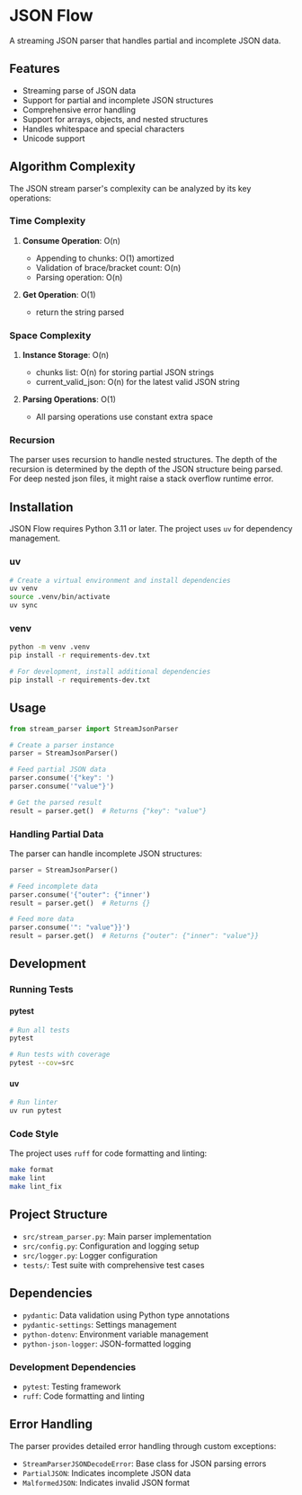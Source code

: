 # JSON Flow

A streaming JSON parser that handles partial and incomplete JSON data.

## Features

- Streaming parse of JSON data
- Support for partial and incomplete JSON structures
- Comprehensive error handling
- Support for arrays, objects, and nested structures
- Handles whitespace and special characters
- Unicode support

## Algorithm Complexity

The JSON stream parser's complexity can be analyzed by its key operations:

### Time Complexity

1. **Consume Operation**: O(n)
   - Appending to chunks: O(1) amortized
   - Validation of brace/bracket count: O(n)
   - Parsing operation: O(n)

2. **Get Operation**: O(1)
   - return the string parsed

### Space Complexity

1. **Instance Storage**: O(n)
   - chunks list: O(n) for storing partial JSON strings
   - current_valid_json: O(n) for the latest valid JSON string

2. **Parsing Operations**: O(1)
   - All parsing operations use constant extra space

### Recursion

The parser uses recursion to handle nested structures. The depth of the recursion is determined by the depth of the JSON structure being parsed. For deep nested json files, it might raise a stack overflow runtime error.

## Installation

JSON Flow requires Python 3.11 or later. The project uses `uv` for dependency management.

### uv

```bash
# Create a virtual environment and install dependencies
uv venv
source .venv/bin/activate
uv sync
```

### venv
```bash
python -m venv .venv
pip install -r requirements-dev.txt
```
```bash
# For development, install additional dependencies
pip install -r requirements-dev.txt
```

## Usage

```python
from stream_parser import StreamJsonParser

# Create a parser instance
parser = StreamJsonParser()

# Feed partial JSON data
parser.consume('{"key": ')
parser.consume('"value"}')

# Get the parsed result
result = parser.get()  # Returns {"key": "value"}
```

### Handling Partial Data

The parser can handle incomplete JSON structures:

```python
parser = StreamJsonParser()

# Feed incomplete data
parser.consume('{"outer": {"inner')
result = parser.get()  # Returns {}

# Feed more data
parser.consume('": "value"}}')
result = parser.get()  # Returns {"outer": {"inner": "value"}}
```

## Development

### Running Tests

#### pytest

```bash
# Run all tests
pytest

# Run tests with coverage
pytest --cov=src
```

#### uv

```bash
# Run linter
uv run pytest
```

### Code Style

The project uses `ruff` for code formatting and linting:

```bash
make format
make lint
make lint_fix
```

## Project Structure

- `src/stream_parser.py`: Main parser implementation
- `src/config.py`: Configuration and logging setup
- `src/logger.py`: Logger configuration
- `tests/`: Test suite with comprehensive test cases

## Dependencies

- `pydantic`: Data validation using Python type annotations
- `pydantic-settings`: Settings management
- `python-dotenv`: Environment variable management
- `python-json-logger`: JSON-formatted logging

### Development Dependencies

- `pytest`: Testing framework
- `ruff`: Code formatting and linting

## Error Handling

The parser provides detailed error handling through custom exceptions:

- `StreamParserJSONDecodeError`: Base class for JSON parsing errors
- `PartialJSON`: Indicates incomplete JSON data
- `MalformedJSON`: Indicates invalid JSON format
